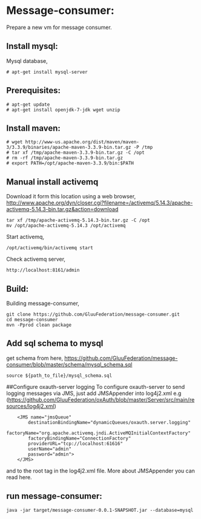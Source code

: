 # Message-consumer:
Prepare a new vm for message consumer.

## Install mysql:
Mysql database,
```
# apt-get install mysql-server
```

## Prerequisites:
```
# apt-get update
# apt-get install openjdk-7-jdk wget unzip
```

## Install maven:
```
# wget http://www-us.apache.org/dist/maven/maven-3/3.3.9/binaries/apache-maven-3.3.9-bin.tar.gz -P /tmp
# tar xf /tmp/apache-maven-3.3.9-bin.tar.gz -C /opt
# rm -rf /tmp/apache-maven-3.3.9-bin.tar.gz
# export PATH=/opt/apache-maven-3.3.9/bin:$PATH
```

## Manual install activemq
Download it form this location using a web browser,
http://www.apache.org/dyn/closer.cgi?filename=/activemq/5.14.3/apache-activemq-5.14.3-bin.tar.gz&action=download
```
tar xf /tmp/apache-activemq-5.14.3-bin.tar.gz -C /opt
mv /opt/apache-activemq-5.14.3 /opt/activemq
```

Start activemq,
```
/opt/activemq/bin/activemq start
```

Check activemq server,
```
http://localhost:8161/admin
```

## Build:
Building message-consumer,
```
git clone https://github.com/GluuFederation/message-consumer.git
cd message-consumer
mvn -Pprod clean package
```

## Add sql schema to mysql
get schema from here, https://github.com/GluuFederation/message-consumer/blob/master/schema/mysql_schema.sql

```
source ${path_to_file}/mysql_schema.sql
```

##Configure oxauth-server logging
To configure oxauth-server to send logging messages via JMS,
just add JMSAppender into log4j2.xml e.g (https://github.com/GluuFederation/oxAuth/blob/master/Server/src/main/resources/log4j2.xml)
```
    <JMS name="jmsQueue"
        destinationBindingName="dynamicQueues/oxauth.server.logging"
        factoryName="org.apache.activemq.jndi.ActiveMQInitialContextFactory"
        factoryBindingName="ConnectionFactory"
        providerURL="tcp://localhost:61616"
        userName="admin"
        password="admin">
    </JMS>
```
and <AppenderRef ref="jmsQueue"/> to the root tag in the log4j2.xml file.
More about JMSAppender you can read here.

## run message-consumer:
```
java -jar target/message-consumer-0.0.1-SNAPSHOT.jar --database=mysql
```

